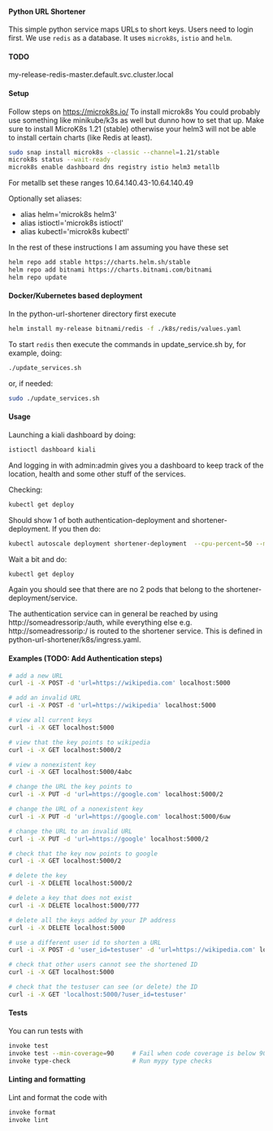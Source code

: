 #### Python URL Shortener

This simple python service maps URLs to short keys. Users need to login first. We use `redis` as a database. It uses `microk8s`, `istio` and `helm`.

#### TODO
my-release-redis-master.default.svc.cluster.local

#### Setup
Follow steps on
https://microk8s.io/
To install microk8s
You could probably use something like minikube/k3s as well but dunno how to set that up. Make sure to install MicroK8s 1.21 (stable) otherwise your helm3 will not be able to install certain charts (like Redis at least).

```bash
sudo snap install microk8s --classic --channel=1.21/stable
microk8s status --wait-ready
microk8s enable dashboard dns registry istio helm3 metallb
```
For metallb set these ranges 10.64.140.43-10.64.140.49

Optionally set aliases:

- alias helm='microk8s helm3'
- alias istioctl='microk8s istioctl'
- alias kubectl='microk8s kubectl'

In the rest of these instructions I am assuming you have these set 

```bash
helm repo add stable https://charts.helm.sh/stable
helm repo add bitnami https://charts.bitnami.com/bitnami
helm repo update
```

#### Docker/Kubernetes based deployment

In the python-url-shortener directory first execute
```bash
helm install my-release bitnami/redis -f ./k8s/redis/values.yaml
```
To start `redis` then execute the commands in update_service.sh by, for example, doing:
```bash
./update_services.sh 
```
or, if needed:
```bash
sudo ./update_services.sh 
```

#### Usage
Launching a kiali dashboard by doing:
```bash
istioctl dashboard kiali
```
And logging in with admin:admin gives you a dashboard to keep track of the location, health and some other stuff of the services.

Checking:
```bash
kubectl get deploy
```
Should show 1 of both authentication-deployment and shortener-deployment. If you then do:
```bash
kubectl autoscale deployment shortener-deployment  --cpu-percent=50 --min=2 --max=10
```
Wait a bit and do:
```bash
kubectl get deploy
```
Again you should see that there are no 2 pods that belong to the shortener-deployment/service.

The authentication service can in general be reached by using http://someadressorip:/auth, while everything else e.g. http://someadressorip:/ is routed to the shortener service. This is defined in python-url-shortener/k8s/ingress.yaml.

#### Examples (TODO: Add Authentication steps)

```bash
# add a new URL
curl -i -X POST -d 'url=https://wikipedia.com' localhost:5000

# add an invalid URL
curl -i -X POST -d 'url=https://wikipedia' localhost:5000

# view all current keys
curl -i -X GET localhost:5000

# view that the key points to wikipedia
curl -i -X GET localhost:5000/2

# view a nonexistent key
curl -i -X GET localhost:5000/4abc

# change the URL the key points to
curl -i -X PUT -d 'url=https://google.com' localhost:5000/2

# change the URL of a nonexistent key
curl -i -X PUT -d 'url=https://google.com' localhost:5000/6uw

# change the URL to an invalid URL
curl -i -X PUT -d 'url=https://google' localhost:5000/2

# check that the key now points to google
curl -i -X GET localhost:5000/2

# delete the key
curl -i -X DELETE localhost:5000/2

# delete a key that does not exist
curl -i -X DELETE localhost:5000/777

# delete all the keys added by your IP address
curl -i -X DELETE localhost:5000

# use a different user id to shorten a URL
curl -i -X POST -d 'user_id=testuser' -d 'url=https://wikipedia.com' localhost:5000

# check that other users cannot see the shortened ID
curl -i -X GET localhost:5000

# check that the testuser can see (or delete) the ID
curl -i -X GET 'localhost:5000/?user_id=testuser'
```

#### Tests

You can run tests with

```bash
invoke test
invoke test --min-coverage=90     # Fail when code coverage is below 90%
invoke type-check                 # Run mypy type checks
```

#### Linting and formatting

Lint and format the code with

```bash
invoke format
invoke lint
```
